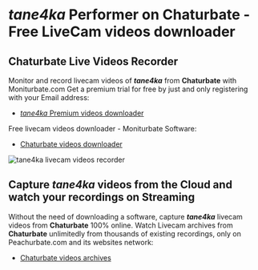 # _tane4ka_ Performer on Chaturbate - Free LiveCam videos downloader

## Chaturbate Live Videos Recorder

Monitor and record livecam videos of **_tane4ka_** from **Chaturbate** with Moniturbate.com
Get a premium trial for free by just and only registering with your Email address:
* [_tane4ka_ Premium videos downloader](https://moniturbate.com/request-demo-licence-key.html)

Free livecam videos downloader - Moniturbate Software:
* [Chaturbate videos downloader](https://moniturbate.com/moniturbate-download-software.html)

![_tane4ka_ livecam videos recorder](https://peachurnet.com/templates/moniturbate-software.png)


## Capture _tane4ka_ videos from the Cloud and watch your recordings on Streaming

Without the need of downloading a software, capture **_tane4ka_** livecam videos from **Chaturbate** 100% online.
Watch Livecam archives from **Chaturbate** unlimitedly from thousands of existing recordings, only on Peachurbate.com and its websites network:
* [Chaturbate videos archives](https://peachurnet.com/)